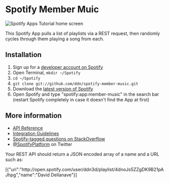 # Spotify Member Muic
![Spotify Apps Tutorial home screen](http://www.dellanave.com/skitch//Spotify-20130301-205346.png)

This Spotify App pulls a list of playlists via a REST request, then randomly cycles through them playing a song from each.

## Installation

 1. Sign up for a [developer account on Spotify](http://developer.spotify.com/en/spotify-apps-api/developer-signup/)
 2. Open Terminal, `mkdir ~/Spotify`
 3. `cd ~/Spotify`
 4. `git clone git://github.com/ddn/spotify-member-music.git`
 6. Download the [latest version of Spotify](http://spotify.com/download)
 7. Open Spotify and type "spotify:app:member-music" in the search bar (restart Spotify completely in case it doesn't find the App at first)

## More information

 * [API Reference](https://developer.spotify.com/technologies/apps/docs/)
 * [Integration Guidelines](http://developer.spotify.com/download/spotify-apps-api/guidelines/)
 * [Spotify-tagged questions on StackOverflow](http://stackoverflow.com/questions/tagged/spotify)
 * [@SpotifyPlatform](https://twitter.com/#!/SpotifyPlatform) on Twitter

Your REST API should return a JSON encoded array of a name and a URL such as:

[{"uri":"http:\/\/open.spotify.com\/user\/ddn3d\/playlist\/4dnoJs5ZZgDK9B21pAJhpg","name":"David Dellanave"}]
